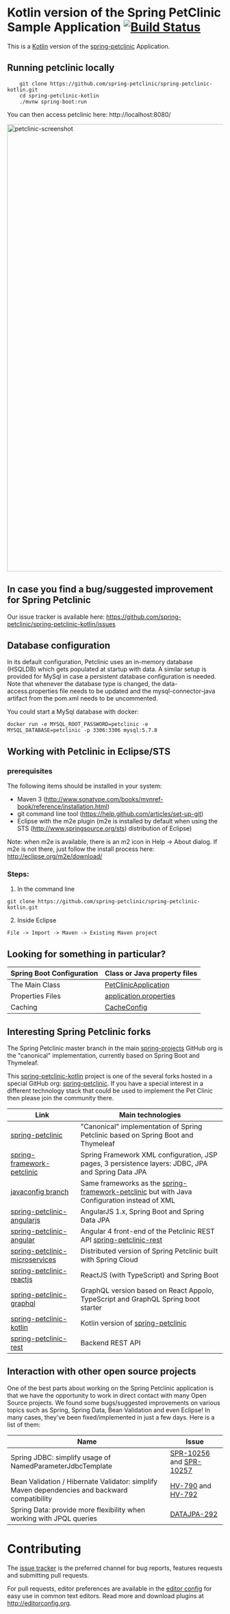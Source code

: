 # Kotlin version of the Spring PetClinic Sample Application [![Build Status](https://travis-ci.org/spring-petclinic/spring-petclinic-kotlin.png?branch=master)](https://travis-ci.org/spring-petclinic/spring-petclinic-kotlin/)

This is a [Kotlin](https://kotlinlang.org/) version of the [spring-petclinic][] Application. 


## Running petclinic locally
```
	git clone https://github.com/spring-petclinic/spring-petclinic-kotlin.git
	cd spring-petclinic-kotlin
	./mvnw spring-boot:run
```

You can then access petclinic here: http://localhost:8080/

<img width="1042" alt="petclinic-screenshot" src="https://user-images.githubusercontent.com/838318/29994372-7f85f6da-8fce-11e7-8896-b5aa075ac0d7.png">

## In case you find a bug/suggested improvement for Spring Petclinic
Our issue tracker is available here: https://github.com/spring-petclinic/spring-petclinic-kotlin/issues


## Database configuration

In its default configuration, Petclinic uses an in-memory database (HSQLDB) which
gets populated at startup with data. A similar setup is provided for MySql in case a persistent database configuration is needed.
Note that whenever the database type is changed, the data-access.properties file needs to be updated and the mysql-connector-java artifact from the pom.xml needs to be uncommented.

You could start a MySql database with docker:

```
docker run -e MYSQL_ROOT_PASSWORD=petclinic -e MYSQL_DATABASE=petclinic -p 3306:3306 mysql:5.7.8
```

## Working with Petclinic in Eclipse/STS

### prerequisites
The following items should be installed in your system:
* Maven 3 (http://www.sonatype.com/books/mvnref-book/reference/installation.html)
* git command line tool (https://help.github.com/articles/set-up-git)
* Eclipse with the m2e plugin (m2e is installed by default when using the STS (http://www.springsource.org/sts) distribution of Eclipse)

Note: when m2e is available, there is an m2 icon in Help -> About dialog.
If m2e is not there, just follow the install process here: http://eclipse.org/m2e/download/


### Steps:

1) In the command line
```
git clone https://github.com/spring-petclinic/spring-petclinic-kotlin.git
```
2) Inside Eclipse
```
File -> Import -> Maven -> Existing Maven project
```


## Looking for something in particular?

|Spring Boot Configuration | Class or Java property files  |
|--------------------------|---|
|The Main Class   | [PetClinicApplication](https://github.com/spring-petclinic/spring-petclinic-kotlin/blob/master/src/main/kotlin/org/springframework/samples/petclinic/PetClinicApplication.kt) |
|Properties Files | [application.properties](https://github.com/spring-petclinic/spring-petclinic-kotlin/blob/master/src/main/resources) |
|Caching          | [CacheConfig](https://github.com/spring-petclinic/spring-petclinic-kotlin/blob/master/src/main/kotlin/org/springframework/samples/petclinic/system/CacheConfig.java) |

## Interesting Spring Petclinic forks

The Spring Petclinic master branch in the main
[spring-projects](https://github.com/spring-project/spring-petclinic)
GitHub org is the "canonical" implementation, currently based on
Spring Boot and Thymeleaf. 

This [spring-petclinic-kotlin][] project is one of the several forks hosted
in a special GitHub org: [spring-petclinic](https://github.com/spring-petclinic).
If you have a special interest in a different technology stack that could
be used to implement the Pet Clinic then please join the community
there.

| Link                               | Main technologies |
|------------------------------------|-------------------|
| [spring-petclinic][]               | "Canonical" implementation of Spring Petclinic based on Spring Boot and Thymeleaf |
| [spring-framework-petclinic][]     | Spring Framework XML configuration, JSP pages, 3 persistence layers: JDBC, JPA and Spring Data JPA |
| [javaconfig branch][]              | Same frameworks as the [spring-framework-petclinic][] but with Java Configuration instead of XML |
| [spring-petclinic-angularjs][]     | AngularJS 1.x, Spring Boot and Spring Data JPA |
| [spring-petclinic-angular][]       | Angular 4 front-end of the Petclinic REST API [spring-petclinic-rest][] |
| [spring-petclinic-microservices][] | Distributed version of Spring Petclinic built with Spring Cloud |
| [spring-petclinic-reactjs][]       | ReactJS (with TypeScript) and Spring Boot |
| [spring-petclinic-graphql][]       | GraphQL version based on React Appolo, TypeScript and GraphQL Spring boot starter |
| [spring-petclinic-kotlin][]        | Kotlin version of [spring-petclinic][] |
| [spring-petclinic-rest][]          | Backend REST API |


## Interaction with other open source projects

One of the best parts about working on the Spring Petclinic application is that we have the opportunity to work in direct contact with many Open Source projects. We found some bugs/suggested improvements on various topics such as Spring, Spring Data, Bean Validation and even Eclipse! In many cases, they've been fixed/implemented in just a few days.
Here is a list of them:

| Name | Issue |
|------|-------|
| Spring JDBC: simplify usage of NamedParameterJdbcTemplate | [SPR-10256](https://jira.springsource.org/browse/SPR-10256) and [SPR-10257](https://jira.springsource.org/browse/SPR-10257) |
| Bean Validation / Hibernate Validator: simplify Maven dependencies and backward compatibility |[HV-790](https://hibernate.atlassian.net/browse/HV-790) and [HV-792](https://hibernate.atlassian.net/browse/HV-792) |
| Spring Data: provide more flexibility when working with JPQL queries | [DATAJPA-292](https://jira.springsource.org/browse/DATAJPA-292) |


# Contributing

The [issue tracker][] is the preferred channel for bug reports, features requests and submitting pull requests.

For pull requests, editor preferences are available in the [editor config](.editorconfig) for easy use in common text editors. Read more and download plugins at <http://editorconfig.org>.


[issue tracker]: https://github.com/spring-petclinic/spring-petclinic-kotlin/issues
[spring-petclinic]: https://github.com/spring-projects/spring-petclinic
[spring-framework-petclinic]: https://github.com/spring-petclinic/spring-framework-petclinic
[spring-petclinic-angularjs]: https://github.com/spring-petclinic/spring-petclinic-angularjs 
[javaconfig branch]: https://github.com/spring-petclinic/spring-framework-petclinic/tree/javaconfig
[spring-petclinic-angular]: https://github.com/spring-petclinic/spring-petclinic-angular
[spring-petclinic-microservices]: https://github.com/spring-petclinic/spring-petclinic-microservices
[spring-petclinic-reactjs]: https://github.com/spring-petclinic/spring-petclinic-reactjs
[spring-petclinic-graphql]: https://github.com/spring-petclinic/spring-petclinic-graphql
[spring-petclinic-kotlin]: https://github.com/spring-petclinic/spring-petclinic-kotlin
[spring-petclinic-rest]: https://github.com/spring-petclinic/spring-petclinic-rest




